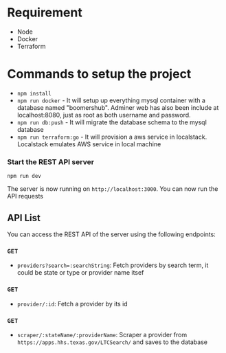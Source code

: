 # Requirement

- Node
- Docker
- Terraform

# Commands to setup the project

- `npm install`
- `npm run docker` - It will setup up everything mysql container with a database named "boomershub". Adminer web has also been include at localhost:8080, just as root as both username and password.
- `npm run db:push` - It will migrate the database schema to the mysql database
- `npm run terraform:go` - It will provision a aws service in localstack. Localstack emulates AWS service in local machine

### Start the REST API server

```
npm run dev
```

The server is now running on `http://localhost:3000`. You can now run the API requests

## API List

You can access the REST API of the server using the following endpoints:

### `GET`

- `providers?search=:searchString`: Fetch providers by search term, it could be state or type or provider name itsef

### `GET`

- `provider/:id`: Fetch a provider by its id

### `GET`

- `scraper/:stateName/:providerName`: Scraper a provider from `https://apps.hhs.texas.gov/LTCSearch/` and saves to the database
